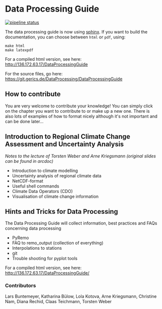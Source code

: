 # **Data Processing Guide**

[![pipeline status](http://git.gerics.de/data-processing/DataProcessingGuide/badges/master/pipeline.svg)](http://git.gerics.de/data-processing/DataProcessingGuide/commits/master)

The data processing guide is now using [sphinx](https://docs.readthedocs.io/en/stable/intro/getting-started-with-sphinx.html).
If you want to build the documentation, you can choose between `html` or `pdf`, using:

```
make html
make latexpdf
```

For a compiled html version, see here: http://136.172.63.17/DataProcessingGuide

For the source files, go here: https://git.gerics.de/DataProcessing/DataProcessingGuide

## How to contribute

You are very welcome to contribute your knowledge! You can simply click
on the chapter you want to contribute to or make up a new one. There is also
lots of examples of how to format nicely although it's not important and can
be done later...

## Introduction to Regional Climate Change Assessment and Uncertainty Analysis
*Notes to the lecture of Torsten Weber and Arne Kriegsmann 
(original slides can be found in arcdoc)*
* Introduction to climate modelling
* Uncertainty analysis of regional climate data
* NetCDF-format
* Useful shell commands
* Climate Data Operators (CDO)
* Visualisation of climate change information

## Hints and Tricks for Data Processing
The Data Processing Guide will collect information, best practices and FAQs concerning data processing

* PyRemo
* FAQ to remo_output (collection of everything)
* Interpolations to stations
* git
* Trouble shooting for pyplot tools

For a compiled html version, see here: http://136.172.63.17/DataProcessingGuide/

### Contributors
Lars Buntemeyer, Katharina Bülow, Lola Kotova, Arne Kriegsmann, Christine Nam, Diana Rechid, Claas Teichmann, Torsten Weber


